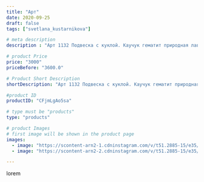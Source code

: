 ```yaml
---
title: "Арт"
date: 2020-09-25
draft: false
tags: ["svetlana_kustarnikova"]

# meta description
description : "Арт 1132 Подвеска с куклой. Каучук гематит природная лава и чайничик с бусиной сердолик"

# product Price
price: "3000"
priceBefore: "3600.0"

# Product Short Description
shortDescription: "Арт 1132 Подвеска с куклой. Каучук гематит природная лава и чайничик с бусиной сердолик"

#product ID
productID: "CFjmLgAo5sa"

# type must be "products"
type: "products"

# product Images
# first image will be shown in the product page
images:
  - image: "https://scontent-arn2-1.cdninstagram.com/v/t51.2885-15/e35/120156860_3341580349263810_2149230549409440051_n.jpg?_nc_ht=scontent-arn2-1.cdninstagram.com&_nc_cat=106&_nc_ohc=xFj83rlTiBoAX-NmYv2&se=7&tp=1&oh=cde2aa1d65fa9798fa42285975b10437&oe=60602F63&ig_cache_key=MjQwNTkzNDUzMzgyNzU5OTUwMA%3D%3D.2"
  - image: "https://scontent-arn2-2.cdninstagram.com/v/t51.2885-15/e35/120125599_3253002621480716_1878192236666728274_n.jpg?_nc_ht=scontent-arn2-2.cdninstagram.com&_nc_cat=108&_nc_ohc=_zrc5OUc3dAAX-uUeWq&se=7&tp=1&oh=6b7ddf756ae5c4fc10ad8b56371f5a42&oe=60610537&ig_cache_key=MjQwNTkzNDUzMzgxMDczNTYxOQ%3D%3D.2"

---
```

lorem
